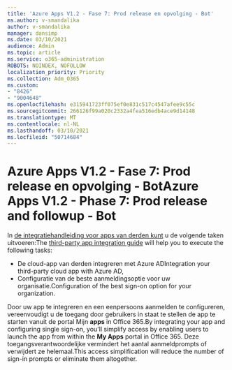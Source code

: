 ```yaml
---
title: 'Azure Apps V1.2 - Fase 7: Prod release en opvolging - Bot'
ms.author: v-smandalika
author: v-smandalika
manager: dansimp
ms.date: 03/10/2021
audience: Admin
ms.topic: article
ms.service: o365-administration
ROBOTS: NOINDEX, NOFOLLOW
localization_priority: Priority
ms.collection: Adm_O365
ms.custom:
- "8426"
- "9004648"
ms.openlocfilehash: e315941723ff075ef0e831c517c4547afee9c55c
ms.sourcegitcommit: 266126f99a020c2332a4fea516edb4ace9d14148
ms.translationtype: MT
ms.contentlocale: nl-NL
ms.lasthandoff: 03/10/2021
ms.locfileid: "50714684"
---
```

# <a name="azure-apps-v12---phase-7-prod-release-and-followup---bot"></a><span data-ttu-id="553f8-102">Azure Apps V1.2 - Fase 7: Prod release en opvolging - Bot</span><span class="sxs-lookup"><span data-stu-id="553f8-102">Azure Apps V1.2 - Phase 7: Prod release and followup - Bot</span></span>

<span data-ttu-id="553f8-103">In [de integratiehandleiding voor apps van derden kunt](https://admin.microsoft.com/AdminPortal/Home) u de volgende taken uitvoeren:</span><span class="sxs-lookup"><span data-stu-id="553f8-103">The [third-party app integration guide](https://admin.microsoft.com/AdminPortal/Home) will help you to execute the following tasks:</span></span> 
- <span data-ttu-id="553f8-104">De cloud-app van derden integreren met Azure AD</span><span class="sxs-lookup"><span data-stu-id="553f8-104">Integration your third-party cloud app with Azure AD,</span></span> 
- <span data-ttu-id="553f8-105">Configuratie van de beste aanmeldingsoptie voor uw organisatie.</span><span class="sxs-lookup"><span data-stu-id="553f8-105">Configuration of the best sign-on option for your organization.</span></span>

<span data-ttu-id="553f8-106">Door uw app te integreren en een eenpersoons aanmelden te configureren, vereenvoudigt u de toegang door gebruikers in staat te stellen de app te starten vanuit de portal Mijn **apps** in Office 365.</span><span class="sxs-lookup"><span data-stu-id="553f8-106">By integrating your app and configuring single sign-on, you'll simplify access by enabling users to launch the app from within the **My Apps** portal in Office 365.</span></span> <span data-ttu-id="553f8-107">Deze toegangsverantwoordelijke vermindert het aantal aanmeldprompts of verwijdert ze helemaal.</span><span class="sxs-lookup"><span data-stu-id="553f8-107">This access simplification will reduce the number of sign-in prompts or eliminate them altogether.</span></span>
